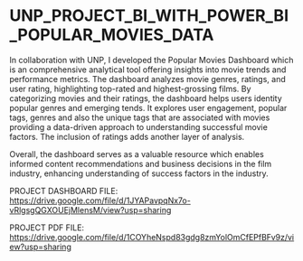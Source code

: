 # UNP_PROJECT_BI_WITH_POWER_BI_POPULAR_MOVIES_DATA

In collaboration with UNP, I developed the Popular Movies Dashboard which is an comprehensive analytical tool offering insights into movie trends and performance metrics. The dashboard analyzes movie genres, ratings, and user rating, highlighting top-rated and highest-grossing films. By categorizing movies and their ratings, the dashboard helps users identity popular genres and emerging tends. It explores user engagement, popular tags, genres and also the unique tags that are associated with movies providing a data-driven approach to understanding successful movie factors. The inclusion of ratings adds another layer of analysis.

Overall, the dashboard serves as a valuable resource which enables informed content recommendations and business decisions in the film industry, enhancing understanding of success factors in the industry.

PROJECT DASHBOARD FILE: https://drive.google.com/file/d/1JYAPavpqNx7o-vRlgsgQGXOUEjMlensM/view?usp=sharing

PROJECT PDF FILE: https://drive.google.com/file/d/1COYheNspd83gdg8zmYolOmCfEPfBFv9z/view?usp=sharing
